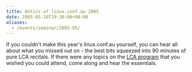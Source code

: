 ```yaml
---
title: Antics of linux.conf.au 2005
date: 2005-05-10T19:30:00+08:00
aliases:
  - /events/seminar/2005-05/
---
```


If you couldn\'t make this year's linux.conf.au yourself, you can hear
all about what you missed out on - the best bits squeezed into 90
minutes of pure LCA recitals. If there were any topics on the [LCA
program](https://web.archive.org/web/20050312055050/http://linux.conf.au/program.php)
that you wished you could attend, come along and hear the essentials.

<!-- **Where:** Highgate Primary School -->
